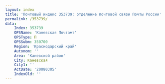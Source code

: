 ```yaml
---
layout: index
title: 'Почтовый индекс 353739: отделение почтовой связи Почты России'
permalink: /353739/
data:
    Index: 353739
    OPSName: 'Каневская Почтамт'
    OPSType: П
    OPSSubm: 350700
    Region: 'Краснодарский край'
    Autonom: ''
    Area: 'Каневской район'
    City: Каневская
    City1: ''
    ActDate: '20080305'
    IndexOld: ''
---
```

